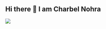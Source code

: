 ## Hi there 👋 I am Charbel Nohra
![](https://komarev.com/ghpvc/?username=your_username&color=give_your_color)
